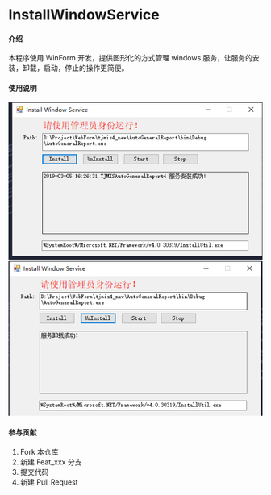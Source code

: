 # InstallWindowService

#### 介绍
本程序使用 WinForm 开发，提供图形化的方式管理 windows 服务，让服务的安装，卸载，启动，停止的操作更简便。

#### 使用说明

![安装服务](images/install.png)
![卸载服务](images/uninstall.png)

#### 参与贡献

1. Fork 本仓库
2. 新建 Feat_xxx 分支
3. 提交代码
4. 新建 Pull Request


